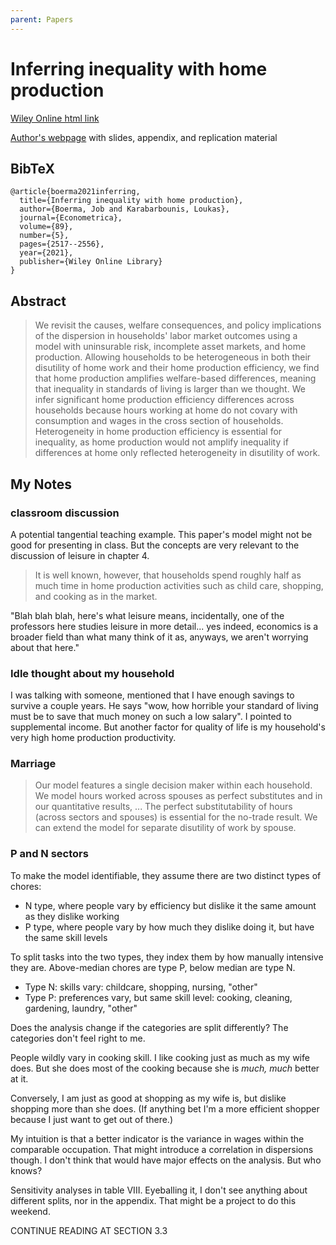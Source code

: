 ```yaml
---
parent: Papers
---
```


# Inferring inequality with home production

[Wiley Online html link](https://onlinelibrary.wiley.com/doi/full/10.3982/ECTA15966)

[Author's webpage](https://sites.google.com/site/loukaskarabarbounis/research) with slides, appendix, and replication material

## BibTeX
```
@article{boerma2021inferring,
  title={Inferring inequality with home production},
  author={Boerma, Job and Karabarbounis, Loukas},
  journal={Econometrica},
  volume={89},
  number={5},
  pages={2517--2556},
  year={2021},
  publisher={Wiley Online Library}
}
```

## Abstract

> We revisit the causes, welfare consequences, and policy implications of the dispersion in households' labor market outcomes using a model with uninsurable risk, incomplete asset markets, and home production. Allowing households to be heterogeneous in both their disutility of home work and their home production efficiency, we find that home production amplifies welfare-based differences, meaning that inequality in standards of living is larger than we thought. We infer significant home production efficiency differences across households because hours working at home do not covary with consumption and wages in the cross section of households. Heterogeneity in home production efficiency is essential for inequality, as home production would not amplify inequality if differences at home only reflected heterogeneity in disutility of work.



## My Notes

### classroom discussion

A potential tangential teaching example.
This paper's model might not be good for presenting in class.
But the concepts are very relevant to the discussion of leisure in chapter 4.

> It is well known, however, that households spend roughly half as much time in home production activities such as child care, shopping, and cooking as in the market.

"Blah blah blah, here's what leisure means,
incidentally, one of the professors here studies leisure in more detail...
yes indeed, economics is a broader field than what many think of it as,
anyways, we aren't worrying about that here."


### Idle thought about my household

I was talking with someone, mentioned that I have enough savings to survive a couple years.
He says "wow, how horrible your standard of living must be to save that much money on such a low salary".
I pointed to supplemental income. 
But another factor for quality of life is my household's very high home production productivity.

### Marriage

> Our model features a single decision maker within each household. We model hours worked across spouses as perfect substitutes and in our quantitative results, ... The perfect substitutability of hours (across sectors and spouses) is essential for the no-trade result. We can extend the model for separate disutility of work by spouse.

### P and N sectors

To make the model identifiable, they assume there are two distinct types of chores:

- N type, where people vary by efficiency but dislike it the same amount as they dislike working 
- P type, where people vary by how much they dislike doing it, but have the same skill levels

To split tasks into the two types, they index them by how manually intensive they are. Above-median chores are type P, below median are type N.

- Type N: skills vary: childcare, shopping, nursing, "other"
- Type P: preferences vary, but same skill level: cooking, cleaning, gardening, laundry, "other"

Does the analysis change if the categories are split differently? 
The categories don't feel right to me.

People wildly vary in cooking skill.
I like cooking just as much as my wife does. 
But she does most of the cooking because she is *much, much* better at it.

Conversely, I am just as good at shopping as my wife is,
but dislike shopping more than she does.
(If anything bet I'm a more efficient shopper because I just want to get out of there.)

My intuition is that a better indicator is the variance in wages within the comparable occupation.
That might introduce a correlation in dispersions though. I don't think that would have major effects on the analysis. But who knows?

Sensitivity analyses in table VIII.
Eyeballing it, I don't see anything about different splits,
nor in the appendix.
That might be a project to do this weekend.

CONTINUE READING AT SECTION 3.3

